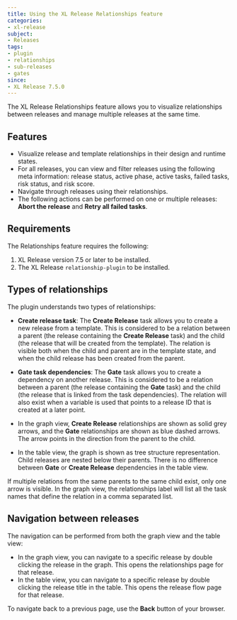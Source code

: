 ```yaml
---
title: Using the XL Release Relationships feature
categories:
- xl-release
subject:
- Releases
tags:
- plugin
- relationships
- sub-releases
- gates
since:
- XL Release 7.5.0
---
```


The XL Release Relationships feature allows you to visualize relationships between releases and manage multiple releases at the same time.

## Features

* Visualize release and template relationships in their design and runtime states.
* For all releases, you can view and filter releases using the following meta information: release status, active phase, active tasks, failed tasks, risk status, and risk score.
* Navigate through releases using their relationships.
* The following actions can be performed on one or multiple releases: **Abort the release** and **Retry all failed tasks**.

## Requirements

The Relationships feature requires the following:

1. XL Release version 7.5 or later to be installed.
1. The XL Release `relationship-plugin` to be installed.

## Types of relationships

The plugin understands two types of relationships:

* **Create release task**: The **Create Release** task allows you to create a new release from a template. This is considered to be a relation between a parent (the release containing the **Create Release** task) and the child (the release that will be created from the template). The relation is visible both when the child and parent are in the template state, and when the child release has been created from the parent.
* **Gate task dependencies**: The **Gate** task allows you to create a dependency on another release. This is considered to be a relation between a parent (the release containing the **Gate** task) and the child (the release that is linked from the task dependencies). The relation will also exist when a variable is used that points to a release ID that is created at a later point.

* In the graph view, **Create Release** relationships are shown as solid grey arrows, and the **Gate** relationships are shown as blue dashed arrows. The arrow points in the direction from the parent to the child.
* In the table view, the graph is shown as tree structure representation. Child releases are nested below their parents. There is no difference between **Gate** or **Create Release** dependencies in the table view.

If multiple relations from the same parents to the same child exist, only one arrow is visible. In the graph view, the relationships label will list all the task names that define the relation in a comma separated list.

## Navigation between releases

The navigation can be performed from both the graph view and the table view:

* In the graph view, you can navigate to a specific release by double clicking the release in the graph. This opens the relationships page for that release.
* In the table view, you can navigate to a specific release by double clicking the release title in the table. This opens the release flow page for that release.

To navigate back to a previous page, use the **Back** button of your browser.
